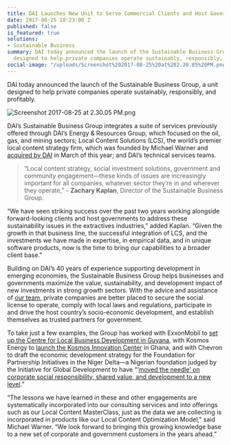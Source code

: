 ```yaml
---
title: DAI Launches New Unit to Serve Commercial Clients and Host Governments
date: 2017-08-25 18:23:00 Z
published: false
is_featured: true
solutions:
- Sustainable Business
summary: DAI today announced the launch of the Sustainable Business Group, a unit
  designed to help private companies operate sustainably, responsibly, and profitably.
social-image: "/uploads/Screenshot%202017-08-25%20at%202.30.05%20PM.png"
---
```


DAI today announced the launch of the Sustainable Business Group, a unit designed to help private companies operate sustainably, responsibly, and profitably.

![Screenshot 2017-08-25 at 2.30.05 PM.png](/uploads/Screenshot%202017-08-25%20at%202.30.05%20PM.png)

<!--more-->

DAI’s Sustainable Business Group integrates a suite of services previously offered through DAI’s Energy & Resources Group, which focused on the oil, gas, and mining sectors; Local Content Solutions (LCS), the world’s premier local content strategy firm, which was founded by Michael Warner and [acquired by DAI](https://www.dai.com/news/dai-joins-forces-with-local-content-solutions-ltd) in March of this year; and DAI’s technical services teams.

> “Local content strategy, social investment solutions, government and community engagement—these kinds of issues are increasingly important for all companies, whatever sector they’re in and wherever they operate,” - **Zachary Kaplan**, Director of the Sustainable Business Group. 

“We have seen striking success over the past two years working alongside forward-looking clients and host governments to address these sustainability issues in the extractives industries,” added Kaplan. “Given the growth in that business line, the successful integration of LCS, and the investments we have made in expertise, in empirical data, and in unique software products, now is the time to bring our capabilities to a broader client base.”

Building on DAI’s 40 years of experience supporting development in emerging economies, the Sustainable Business Group helps businesses and governments maximize the value, sustainability, and development impact of new investments in strong growth sectors. With the advice and assistance of [our team](https://www.dai.com/who-we-are/the-team?filter=corporate-sustainability), private companies are better placed to secure the social license to operate, comply with local laws and regulations, participate in and drive the host country’s socio-economic development, and establish themselves as trusted partners for government.

To take just a few examples, the Group has worked with ExxonMobil to [set up the Centre for Local Business Development in Guyana](https://www.dai.com/news/dai-to-collaborate-with-exxonmobil-on-centre-for-local-business-development-in-guyana), with Kosmos Energy to [launch the Kosmos Innovation Center](https://www.dai.com/news/kosmos-innovation-center-develops-tech-startups-to-solve-agriculture-problems-in-ghana) in Ghana, and with Chevron to draft the economic development strategy for the Foundation for Partnership Initiatives in the Niger Delta—a Nigerian foundation judged by the Initiative for Global Development to have “‘[moved the needle’ on corporate social responsibility, shared value, and development to a new level](http://dai-global-developments.com/articles/chevrons-nigerian-initiative-found-to-decrease-business-risk-attract-local-investment-and-bring-hope/).”

“The lessons we have learned in these and other engagements are systematically incorporated into our consulting services and into offerings such as our Local Content MasterClass, just as the data we are collecting is incorporated in products like our Local Content Optimization Model,” said Michael Warner. “We look forward to bringing this growing knowledge base to a new set of corporate and government customers in the years ahead.” 
